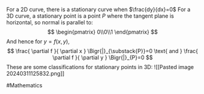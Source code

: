 For a 2D curve, there is a stationary curve when $\frac{dy}{dx}=0$
For a 3D curve, a stationary point is a point $P$ where the tangent plane is horizontal, so normal is parallel to:
$$
\begin{pmatrix}
0\\0\\1
\end{pmatrix}
$$
And hence for $y=f(x,y)$, 
$$
\frac{ \partial f }{ \partial x } \Bigr{|}_{\substack{P}}=0 \text{ and } \frac{ \partial f }{ \partial y } \Bigr{|}_{P}=0
$$
These are some classifications for stationary points in 3D:
![[Pasted image 20240311125832.png]]

#Mathematics